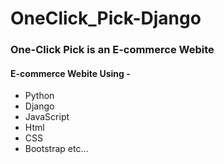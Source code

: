 # OneClick_Pick-Django
### One-Click Pick is an E-commerce Webite
#### E-commerce Webite Using -
- Python
- Django
- JavaScript
- Html
- CSS
- Bootstrap etc...
